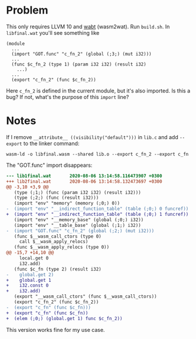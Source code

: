 # Problem

This only requires LLVM 10 and [wabt][1] (wasm2wat). Run `build.sh`. In
`libfinal.wat` you'll see something like


```wat
(module
  ...
  (import "GOT.func" "c_fn_2" (global (;3;) (mut i32)))
  ...
  (func $c_fn_2 (type 1) (param i32 i32) (result i32)
    ...)
  ...
  (export "c_fn_2" (func $c_fn_2))
```

Here `c_fn_2` is defined in the current module, but it's also imported. Is this
a bug? If not, what's the purpose of this `import` line?

[1]: https://github.com/WebAssembly/wabt

# Notes

If I remove `__attribute__ ((visibility("default")))` in `lib.c` and add
`--export` to the linker command:

```
wasm-ld -o libfinal.wasm --shared lib.o --export c_fn_2 --export c_fn
```

The "GOT.func" import disappears:

```diff
--- lib1final.wat       2020-08-06 13:14:58.116473907 +0300
+++ lib2final.wat       2020-08-06 13:14:58.132473697 +0300
@@ -3,10 +3,9 @@
   (type (;1;) (func (param i32 i32) (result i32)))
   (type (;2;) (func (result i32)))
   (import "env" "memory" (memory (;0;) 0))
-  (import "env" "__indirect_function_table" (table (;0;) 0 funcref))
+  (import "env" "__indirect_function_table" (table (;0;) 1 funcref))
   (import "env" "__memory_base" (global (;0;) i32))
   (import "env" "__table_base" (global (;1;) i32))
-  (import "GOT.func" "c_fn_2" (global (;2;) (mut i32)))
   (func $__wasm_call_ctors (type 0)
     call $__wasm_apply_relocs)
   (func $__wasm_apply_relocs (type 0))
@@ -15,7 +14,10 @@
     local.get 0
     i32.add)
   (func $c_fn (type 2) (result i32)
-    global.get 2)
+    global.get 1
+    i32.const 0
+    i32.add)
   (export "__wasm_call_ctors" (func $__wasm_call_ctors))
   (export "c_fn_2" (func $c_fn_2))
-  (export "c_fn" (func $c_fn)))
+  (export "c_fn" (func $c_fn))
+  (elem (;0;) (global.get 1) func $c_fn_2))
```

This version works fine for my use case.
